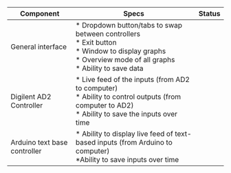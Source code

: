 | **Component**                | **Specs**                                                    | Status |
| ---------------------------- | ------------------------------------------------------------ | ------ |
| General interface            | * Dropdown button/tabs to swap between controllers<br />* Exit button<br />* Window to display graphs<br />* Overview mode of all graphs<br />* Ability to save data |        |
| Digilent AD2 Controller      | * Live feed of the inputs (from AD2 to computer) <br />* Ability to control outputs (from computer to AD2)<br />* Ability to save the inputs over time |        |
| Arduino text base controller | * Ability to display live feed of text-based inputs (from Arduino to computer)<br />*Ability to save inputs over time |        |

